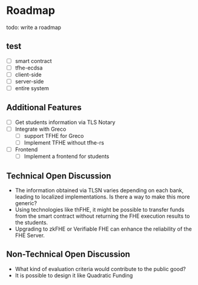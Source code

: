 # Roadmap

todo: write a roadmap

## test

- [ ] smart contract
- [ ] tfhe-ecdsa
- [ ] client-side
- [ ] server-side
- [ ] entire system

## Additional Features

- [ ] Get students information via TLS Notary
- [ ] Integrate with Greco
  - [ ] support TFHE for Greco
  - [ ] Implement TFHE without tfhe-rs
- [ ] Frontend
  - [ ] Implement a frontend for students

## Technical Open Discussion

- The information obtained via TLSN varies depending on each bank, leading to localized implementations. Is there a way to make this more generic?
- Using technologies like thFHE, it might be possible to transfer funds from the smart contract without returning the FHE execution results to the students.
- Upgrading to zkFHE or Verifiable FHE can enhance the reliability of the FHE Server.

## Non-Technical Open Discussion

- What kind of evaluation criteria would contribute to the public good?
- It is possible to design it like Quadratic Funding

